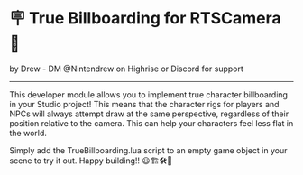 # 🪧 True Billboarding for RTSCamera 🎥
by Drew - DM @Nintendrew on Highrise or Discord for support

---

This developer module allows you to implement true character billboarding in your Studio project! This means that the character rigs for players and NPCs will always attempt draw at the same perspective, regardless of their position relative to the camera. This can help your characters feel less flat in the world.

Simply add the TrueBillboarding.lua script to an empty game object in your scene to try it out. Happy building!! 😃🏗️🛠️🚧